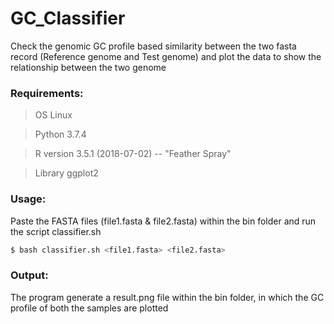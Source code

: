 # GC_Classifier
Check the genomic GC profile based similarity between the two fasta record (Reference genome and Test genome) and plot the data to show the relationship between the two genome

### Requirements:
> OS Linux

> Python 3.7.4

> R version 3.5.1 (2018-07-02) -- "Feather Spray"

> Library ggplot2

### Usage:
Paste the FASTA files (file1.fasta & file2.fasta) within the bin folder and run the script classifier.sh
```bash
$ bash classifier.sh <file1.fasta> <file2.fasta>
```
### Output:
The program generate a result.png file within the bin folder, in which the GC profile of both the samples are plotted
